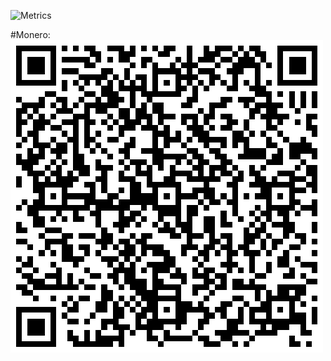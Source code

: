 ![Metrics](https://raw.githubusercontent.com/D7x8/D7x8/main/github-metrics.svg)

#Monero:
<img alt="88B1U7JGPCMCcrK9oXJdz83ZVxcScxRffeRh2A8kCLSPL2r9BrPbww7FFnfND7v5MR2soq9ibY46xXVKPDKYXyzQNvJAoDh" src="https://github.com/Cyber-Dylan/Cyber-Dylan/blob/main/img/qrcode.png">
